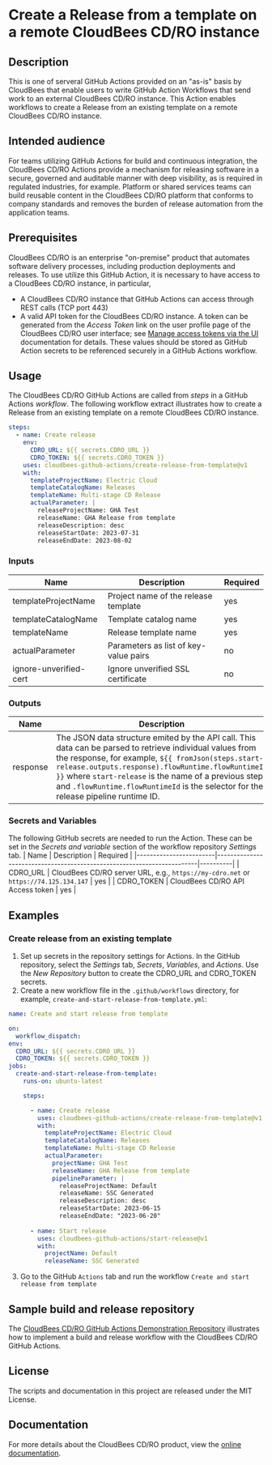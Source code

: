 # Create a Release from a template on a remote CloudBees CD/RO instance
## Description
This is one of serveral GitHub Actions provided on an "as-is" basis by CloudBees that enable users to write GitHub Action Workflows that send work to an external CloudBees CD/RO instance. This Action enables workflows to create a Release from an existing template on a remote CloudBees CD/RO instance.
## Intended audience
For teams utilizing GitHub Actions for build and continuous integration, the CloudBees CD/RO Actions provide a mechanism for releasing software in a secure, governed and auditable manner with deep visibility, as is required in regulated industries, for example. Platform or shared services teams can build reusable content in the CloudBees CD/RO platform that conforms to company standards and removes the burden of release automation from the application teams.
## Prerequisites
CloudBees CD/RO is an enterprise "on-premise" product that automates software delivery processes, including production deployments and releases. To use utilize this GitHub Action, it is necessary to have access to a CloudBees CD/RO instance, in particular, 
- A CloudBees CD/RO instance that GitHub Actions can access through REST calls (TCP port 443)
- A valid API token for the CloudBees CD/RO instance. A token can be generated from the _Access Token_ link on the user profile page of the CloudBees CD/RO user interface; see [Manage access tokens via the UI](https://docs.cloudbees.com/docs/cloudbees-cd/latest/intro/sign-in-cd#_manage_access_tokens_via_the_ui) documentation for details.
These values should be stored as GitHub Action secrets to be referenced securely in a GitHub Actions workflow.
## Usage
The CloudBees CD/RO GitHub Actions are called from _steps_ in a GitHub Actions _workflow_. The following workflow extract illustrates how to create a Release from an existing template on a remote CloudBees CD/RO instance.
```yaml
steps:
  - name: Create release
    env:
      CDRO_URL: ${{ secrets.CDRO_URL }}
      CDRO_TOKEN: ${{ secrets.CDRO_TOKEN }}
    uses: cloudbees-github-actions/create-release-from-template@v1
    with:
      templateProjectName: Electric Cloud
      templateCatalogName: Releases
      templateName: Multi-stage CD Release
      actualParameter: |
        releaseProjectName: GHA Test
        releaseName: GHA Release from template
        releaseDescription: desc
        releaseStartDate: 2023-07-31
        releaseEndDate: 2023-08-02
```
### Inputs
| Name                   | Description                                                            | Required |
|------------------------|------------------------------------------------------------------------|----------|
| templateProjectName    | Project name of the release template                                   | yes      |
| templateCatalogName    | Template catalog name                                                  | yes      |
| templateName           | Release template name                                                  | yes      |
| actualParameter        | Parameters as list of key-value pairs                                  | no       |
| ignore-unverified-cert | Ignore unverified SSL certificate                                      | no       |
### Outputs
| Name                   | Description                                                            |
|------------------------|------------------------------------------------------------------------|
| response               | The JSON data structure emited by the API call. This data can be parsed to retrieve individual values from the response, for example, `${{ fromJson(steps.start-release.outputs.response).flowRuntime.flowRuntimeId }}` where `start-release` is the name of a previous step and `.flowRuntime.flowRuntimeId` is the selector for the release pipeline runtime ID. |
### Secrets and Variables
The following GitHub secrets are needed to run the Action. These can be set in the _Secrets and variable_ section of the workflow repository _Settings_ tab.
| Name                   | Description                                                            | Required |
|------------------------|------------------------------------------------------------------------|----------|
| CDRO_URL               | CloudBees CD/RO server URL, e.g., `https://my-cdro.net` or `https://74.125.134.147` | yes |
| CDRO_TOKEN             | CloudBees CD/RO API Access token                                       | yes      |
## Examples
### Create release from an existing template
1. Set up secrets in the repository settings for Actions. In the GitHub repository, select the _Settings_ tab, _Secrets_, _Variables_, and _Actions_. Use the _New Repository_ button to create the CDRO_URL and CDRO_TOKEN secrets.
2. Create a new workflow file in the `.github/workflows` directory, for example, `create-and-start-release-from-template.yml`:
```yaml
name: Create and start release from template

on:
  workflow_dispatch:
env:
  CDRO_URL: ${{ secrets.CDRO_URL }}
  CDRO_TOKEN: ${{ secrets.CDRO_TOKEN }}
jobs:
  create-and-start-release-from-template:
    runs-on: ubuntu-latest

    steps:

      - name: Create release
        uses: cloudbees-github-actions/create-release-from-template@v1
        with:
          templateProjectName: Electric Cloud
          templateCatalogName: Releases
          templateName: Multi-stage CD Release
          actualParameter:
            projectName: GHA Test
            releaseName: GHA Release from template
            pipelineParameter: |
              releaseProjectName: Default
              releaseName: SSC Generated
              releaseDescription: desc
              releaseStartDate: 2023-06-15
              releaseEndDate: "2023-06-20"
     
      - name: Start release
        uses: cloudbees-github-actions/start-release@v1
        with:
          projectName: Default
          releaseName: SSC Generated
```
3. Go to the GitHub `Actions` tab and run the workflow `Create and start release from template`
## Sample build and release repository
The [CloudBees CD/RO GitHub Actions Demonstration Repository](https://github.com/cloudbees-demos/gh-actions-demo) illustrates how to implement a build and release workflow with the CloudBees CD/RO GitHub Actions.
## License
The scripts and documentation in this project are released under the MIT License.
## Documentation
For more details about the CloudBees CD/RO product, view the [online documentation](https://docs.beescloud.com/docs/cloudbees-cd/latest/github-actions/).

